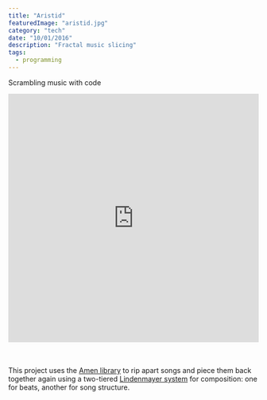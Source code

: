 ```yaml
---
title: "Aristid"
featuredImage: "aristid.jpg"
category: "tech"
date: "10/01/2016"
description: "Fractal music slicing"
tags:
  - programming
---
```


Scrambling music with code

<iframe width="100%" height="500" scrolling="no" frameborder="no" src="https://w.soundcloud.com/player/?url=https%3A//api.soundcloud.com/playlists/242000489&amp;color=%23ff5500&amp;auto_play=false&amp;hide_related=false&amp;show_comments=true&amp;show_user=true&amp;show_reposts=false"></iframe>
<br>
<br>
<br>
<!-- <h4> A little bit about the project:</h4> -->
<p> 
This project uses the <a href="https://github.com/algorithmic-music-exploration/amen">Amen library</a> to rip apart songs and piece them back together again using a two-tiered <a href="https://en.wikipedia.org/wiki/L-system">Lindenmayer system</a> for composition: one for beats, another for song structure. 
</p>

<!--
<p>
  An interesting line of exploration developed in my solo music a few years ago. I found myself in Ableton Live slicing up other artists' songs into slivers of sound &mdash; often only long enough to get a single drum hit &mdash; and then rearranging them to form beats and musical phrases. Here's a short example:
</p>

<iframe width="100%" height="20" scrolling="no" frameborder="no" allow="autoplay" src="https://w.soundcloud.com/player/?url=https%3A//api.soundcloud.com/tracks/37168086&color=%23ff5500&inverse=false&auto_play=false&show_user=true">
</iframe>
<p>
  The main ingredient in that example is: Peter John and Bjorn's Let's Call It Off<br><br>
  <iframe width="100%" height="20" scrolling="no" frameborder="no" allow="autoplay" src="https://w.soundcloud.com/player/?url=https%3A//api.soundcloud.com/tracks/123022952&color=%23ff5500&inverse=false&auto_play=false&show_user=true"></iframe>
  </p>
<p>
  My intent was to sample just the (impecible) drum hits from this song. But, without access to the original, isolated drum recording, any attempt to extract them left me with other bits of song: vocals, guitars, bass. ("try to pull a noodle from the spaghetti and you're gonna get some sauce"). A frustration at first. But, after piecing together a beat, I came to realize that the sauce made things more interesting.
</p>
<p>
  After using this technique a few times in songs, and enjoying the results, I figured this was the sort of thing that would be better done with the aid of code. I found the <a href="https://github.com/algorithmic-music-exploration/amen">Amen library</a>, which does a great job
  of doing the slicing. It quickly finds "hits" in the song, and gives you a nice set of code tools for remixing.
</p> -->

